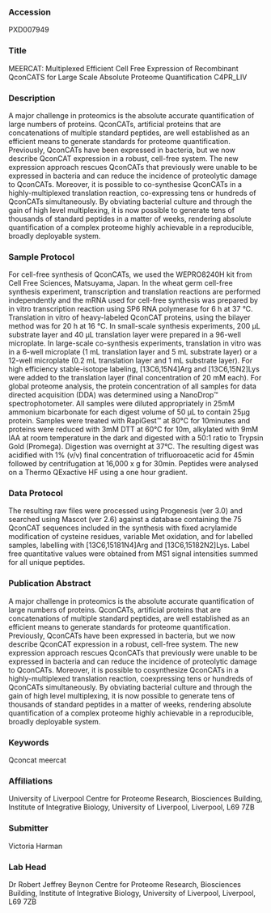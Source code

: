 ### Accession
PXD007949

### Title
MEERCAT: Multiplexed Efficient Cell Free Expression of Recombinant QconCATS for Large Scale Absolute Proteome Quantification C4PR_LIV

### Description
A major challenge in proteomics is the absolute accurate quantification of large numbers of proteins. QconCATs, artificial proteins that are concatenations of multiple standard peptides, are well established as an efficient means to generate standards for proteome quantification. Previously, QconCATs have been expressed in bacteria, but we now describe QconCAT expression in a robust, cell-free system. The new expression approach rescues QconCATs that previously were unable to be expressed in bacteria and can reduce the incidence of proteolytic damage to QconCATs. Moreover, it is possible to co-synthesise QconCATs in a highly-multiplexed translation reaction, co-expressing tens or hundreds of QconCATs simultaneously. By obviating bacterial culture and through the gain of high level multiplexing, it is now possible to generate tens of thousands of standard peptides in a matter of weeks, rendering absolute quantification of a complex proteome highly achievable in a reproducible, broadly deployable system.

### Sample Protocol
For cell-free synthesis of QconCATs, we used the WEPRO8240H kit from Cell Free Sciences, Matsuyama, Japan. In the wheat germ cell-free synthesis experiment, transcription and translation reactions are performed independently and the mRNA used for cell-free synthesis was prepared by in vitro transcription reaction using SP6 RNA polymerase for 6 h at 37 °C. Translation in vitro of heavy-labeled QconCAT proteins, using the bilayer method was for 20 h at 16 °C. In small-scale synthesis experiments, 200 μL substrate layer and 40 μL translation layer were prepared in a 96-well microplate. In large-scale co-synthesis experiments, translation in vitro was in a 6-well microplate (1 mL translation layer and 5 mL substrate layer) or a 12-well microplate (0.2 mL translation layer and 1 mL substrate layer). For high efficiency stable-isotope labeling, [13C6,15N4]Arg and [13C6,15N2]Lys were added to the translation layer (final concentration of 20 mM each). For global proteome analysis, the protein concentration of all samples for data directed acquisition (DDA) was determined using a NanoDrop™ spectrophotometer. All samples were diluted appropriately in 25mM ammonium bicarbonate for each digest volume of 50 μL to contain 25μg protein. Samples were treated with RapiGest™ at 80°C for 10minutes and proteins were reduced with 3mM DTT at 60°C for 10m, alkylated with 9mM IAA at room temperature in the dark and digested with a 50:1 ratio to Trypsin Gold (Promega). Digestion was overnight at 37°C. The resulting digest was acidified with 1% (v/v) final concentration of trifluoroacetic acid for 45min followed by centrifugation at 16,000 x g for 30min. Peptides were analysed on a Thermo QExactive HF using a one hour gradient.

### Data Protocol
The resulting raw files were processed using Progenesis (ver 3.0) and searched using Mascot (ver 2.6) against a database containing the 75 QconCAT sequences included in the synthesis with fixed acrylamide modification of cysteine residues, variable Met oxidation, and for labelled samples, labelling with [13C6,15181N4]Arg and [13C6,15182N2]Lys. Label free quantitative values were obtained from MS1 signal intensities summed for all unique peptides.

### Publication Abstract
A major challenge in proteomics is the absolute accurate quantification of large numbers of proteins. QconCATs, artificial proteins that are concatenations of multiple standard peptides, are well established as an efficient means to generate standards for proteome quantification. Previously, QconCATs have been expressed in bacteria, but we now describe QconCAT expression in a robust, cell-free system. The new expression approach rescues QconCATs that previously were unable to be expressed in bacteria and can reduce the incidence of proteolytic damage to QconCATs. Moreover, it is possible to cosynthesize QconCATs in a highly-multiplexed translation reaction, coexpressing tens or hundreds of QconCATs simultaneously. By obviating bacterial culture and through the gain of high level multiplexing, it is now possible to generate tens of thousands of standard peptides in a matter of weeks, rendering absolute quantification of a complex proteome highly achievable in a reproducible, broadly deployable system.

### Keywords
Qconcat meercat

### Affiliations
University of Liverpool
Centre for Proteome Research, Biosciences Building, Institute of Integrative Biology, University of Liverpool, Liverpool, L69 7ZB

### Submitter
Victoria Harman

### Lab Head
Dr Robert Jeffrey Beynon
Centre for Proteome Research, Biosciences Building, Institute of Integrative Biology, University of Liverpool, Liverpool, L69 7ZB


